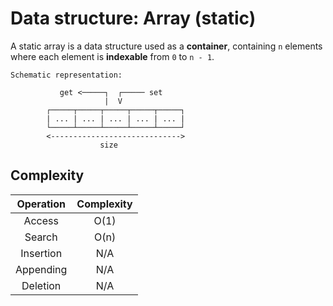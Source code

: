 # Data structure: Array (static)

A static array is a data structure used as a **container**, containing `n`
elements where each element is **indexable** from `0` to `n - 1`.

```text
Schematic representation:

           get <─────┐  ┌───── set
                     |  V
        ┌─────┬─────┬─────┬─────┬─────┐
        | ... | ... | ... | ... | ... |
        └─────┴─────┴─────┴─────┴─────┘
        <----------------------------->
                    size
```

## Complexity

| Operation | Complexity |
|:---------:|:----------:|
|   Access  |    O(1)    |
|   Search  |    O(n)    |
| Insertion |    N/A     |
| Appending |    N/A     |
| Deletion  |    N/A     |
